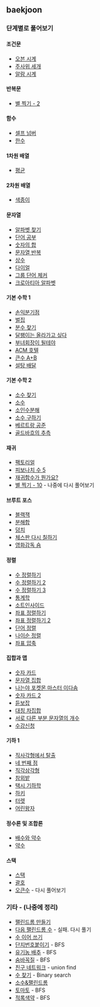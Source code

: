## baekjoon

### 단계별로 풀어보기

#### 조건문

* [오븐 시계](https://www.acmicpc.net/problem/2525)
* [주사위 세개](https://www.acmicpc.net/problem/2480)
* [알람 시계](https://www.acmicpc.net/problem/2884)

#### 반복문

* [별 찍기 - 2](https://www.acmicpc.net/problem/2439)

#### 함수

* [셀프 넘버](https://www.acmicpc.net/problem/4673)
* [한수](https://www.acmicpc.net/problem/1065)

#### 1차원 배열

* [평균](https://www.acmicpc.net/problem/2439)

#### 2차원 배열

* [색종이](https://www.acmicpc.net/problem/10809)

#### 문자열

* [알파벳 찾기](https://www.acmicpc.net/problem/10809)
* [단어 공부](https://www.acmicpc.net/problem/1157)
* [숫자의 합](https://www.acmicpc.net/problem/11720)
* [문자열 반복](https://www.acmicpc.net/problem/2675)
* [상수](https://www.acmicpc.net/problem/2908)
* [다이얼](https://www.acmicpc.net/problem/5622)
* [그룹 단어 체커](https://www.acmicpc.net/problem/1316)
* [크로아티아 알파벳](https://www.acmicpc.net/problem/2941)

#### 기본 수학 1

* [손익분기점](https://www.acmicpc.net/problem/1712)
* [벌집](https://www.acmicpc.net/problem/2292)
* [분수 찾기](https://www.acmicpc.net/problem/1193)
* [달팽이는 올라가고 싶다](https://www.acmicpc.net/problem/2869)
* [부녀회장이 될테야](https://www.acmicpc.net/problem/2775)
* [ACM 호텔](https://www.acmicpc.net/problem/10250)
* [큰수 A+B](https://www.acmicpc.net/problem/10757)
* [설탕 배달](https://www.acmicpc.net/problem/2839)

#### 기본 수학 2

* [소수 찾기](https://www.acmicpc.net/problem/1978)
* [소수](https://www.acmicpc.net/problem/2581)
* [소인수분해](https://www.acmicpc.net/problem/11653)
* [소수 구하기](https://www.acmicpc.net/problem/1929)
* [베르트랑 공준](https://www.acmicpc.net/problem/4948)
* [골드바흐의 추측](https://www.acmicpc.net/problem/9020)

#### 재귀

* [팩토리얼](https://www.acmicpc.net/problem/10872)
* [피보나치 수 5](https://www.acmicpc.net/problem/10870)
* [재귀함수가 뭔가요?](https://www.acmicpc.net/problem/17478)
* [별 찍기 - 10](https://www.acmicpc.net/problem/2447) - 나중에 다시 풀어보기

#### 브루트 포스

* [블랙잭](https://www.acmicpc.net/problem/2798)
* [분해합](https://www.acmicpc.net/problem/2231)
* [덩치](https://www.acmicpc.net/problem/7568)
* [체스판 다시 칠하기](https://www.acmicpc.net/problem/1018)
* [영화감독 숌](https://www.acmicpc.net/problem/1436)

#### 정렬

* [수 정렬하기](https://www.acmicpc.net/problem/2750)
* [수 정렬하기 2](https://www.acmicpc.net/problem/2751)
* [수 정렬하기 3](https://www.acmicpc.net/problem/10989)
* [통계학](https://www.acmicpc.net/problem/2108)
* [소트인사이드](https://www.acmicpc.net/problem/1427)
* [좌표 정렬하기](https://www.acmicpc.net/problem/11650)
* [좌표 정렬하기 2](https://www.acmicpc.net/problem/11651)
* [단어 정렬](https://www.acmicpc.net/problem/1181)
* [나이순 정렬](https://www.acmicpc.net/problem/10814)
* [좌표 압축](https://www.acmicpc.net/problem/18870)

#### 집합과 맵

* [숫자 카드](https://www.acmicpc.net/problem/10815)
* [문자열 집합](https://www.acmicpc.net/problem/14425)
* [나는야 포켓몬 마스터 이다솜](https://www.acmicpc.net/problem/1620)
* [숫자 카드 2](https://www.acmicpc.net/problem/10816)
* [듣보잡](https://www.acmicpc.net/problem/1764)
* [대칭 차집합](https://www.acmicpc.net/problem/1269)
* [서로 다른 부분 문자열의 개수](https://www.acmicpc.net/problem/11478)
* [수강신청](https://www.acmicpc.net/problem/13414)

#### 기하 1

* [직사각형에서 탈출](https://www.acmicpc.net/problem/1085)
* [네 번째 점](https://www.acmicpc.net/problem/3009)
* [직각삼각형](https://www.acmicpc.net/problem/4153)
* [참외밭](https://www.acmicpc.net/problem/2477)
* [택시 기하학](https://www.acmicpc.net/problem/3053)
* [하키](https://www.acmicpc.net/problem/1358)
* [터렛](https://www.acmicpc.net/problem/1002)
* [어린왕자](https://www.acmicpc.net/problem/1004)

#### 정수론 및 조합론

* [배수와 약수](https://www.acmicpc.net/problem/5086)
* [약수](https://www.acmicpc.net/problem/1037)

#### 스택

* [스택](https://www.acmicpc.net/problem/10828)
* [괄호](https://www.acmicpc.net/problem/9012)
* [오큰수](https://www.acmicpc.net/problem/17298) - 다시 풀어보기

### 기타 - (나중에 정리)

* [팰린드롬 만들기](https://www.acmicpc.net/problem/1213)
* [다음 팰린드롬 수](https://www.acmicpc.net/problem/1334) - 실패. 다시 풀기
* [수 이어 쓰기](https://www.acmicpc.net/problem/1515)
* [단지번호붙이기](https://www.acmicpc.net/problem/2667) - BFS
* [유기농 배추](https://www.acmicpc.net/problem/1012) - BFS
* [숨바꼭질](https://www.acmicpc.net/problem/1697) - BFS
* [친구 네트워크](https://www.acmicpc.net/problem/4195) - union find
* [수 찾기](https://www.acmicpc.net/problem/1920) - Binary search
* [소수&팰린드롬](https://www.acmicpc.net/problem/1747)
* [토마토](https://www.acmicpc.net/problem/7576) - BFS
* [적록색약](https://www.acmicpc.net/problem/10026) - BFS
